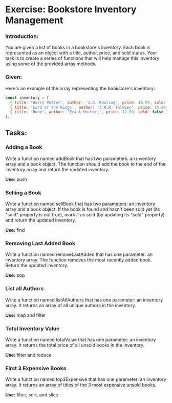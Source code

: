 # Exercise: Bookstore Inventory Management

### Introduction:
You are given a list of books in a bookstore's inventory. Each book is represented as an object with a title, author, price, and sold status. Your task is to create a series of functions that will help manage this inventory using some of the provided array methods.

### Given:
Here's an example of the array representing the bookstore's inventory:

```javascript
const inventory = [
  { title: 'Harry Potter', author: 'J.K. Rowling', price: 10.99, sold: false },
  { title: 'Lord of the Rings', author: 'J.R.R. Tolkien', price: 15.99, sold: true },
  { title: 'Dune', author: 'Frank Herbert', price: 12.99, sold: false }
];
```

## Tasks:

### Adding a Book

Write a function named addBook that has two parameters: an inventory array and a book object. The function should add the book to the end of the inventory array and return the updated inventory.

**Use:** push

### Selling a Book

Write a function named sellBook that has two parameters: an inventory array and a book object. If the book is found and hasn't been sold yet (its "sold" property is not true), mark it as sold (by updating its "sold" property) and return the updated inventory.

**Use:** find

### Removing Last Added Book

Write a function named removeLastAdded that has one parameter: an inventory array. The function removes the most recently added book. Return the updated inventory.

**Use:** pop

### List all Authors

Write a function named listAllAuthors that has one parameter: an inventory array. It returns an array of all unique authors in the inventory.

**Use:** map and filter

### Total Inventory Value

Write a function named totalValue that has one parameter: an inventory array. It returns the total price of all unsold books in the inventory.

**Use:** filter and reduce

### First 3 Expensive Books

Write a function named top3Expensive that has one parameter: an inventory array. It returns an array of titles of the 3 most expensive unsold books.

**Use:** filter, sort, and slice
